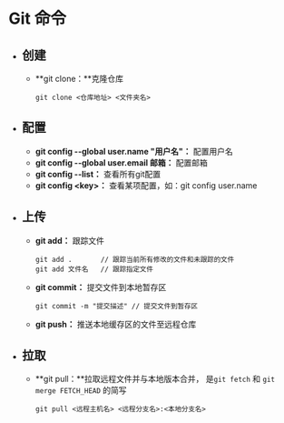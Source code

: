 # Git 命令

- ## 创建

  - **git clone：**克隆仓库

    ```
    git clone <仓库地址> <文件夹名>
    ```

- ## 配置

  - **git config --global user.name "用户名"：** 配置用户名
  - **git config --global user.email 邮箱：** 配置邮箱
  - **git config --list：** 查看所有git配置
  - **git config \<key>：** 查看某项配置，如：git config user.name

- ## 上传

  - **git add：** 跟踪文件

    ```
    git add .		// 跟踪当前所有修改的文件和未跟踪的文件
    git add 文件名	  // 跟踪指定文件	 
    ```

  - **git commit：** 提交文件到本地暂存区

    ```
    git commit -m "提交描述" // 提交文件到暂存区
    ```

  - **git push：** 推送本地缓存区的文件至远程仓库

- ## 拉取

  - **git pull：**拉取远程文件并与本地版本合并， 是`git fetch` 和 `git merge FETCH_HEAD` 的简写

    ```
    git pull <远程主机名> <远程分支名>:<本地分支名>
    ```

    
